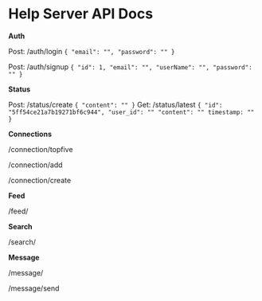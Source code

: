 # Help Server API Docs

**Auth**

Post: /auth/login
`{
    "email": "",
    "password": ""
}`

Post: /auth/signup
`{
    "id": 1,
    "email": "",
    "userName": "",
    "password": ""
}`

**Status**

Post: /status/create
`{
    "content": ""
}`
Get: /status/latest
`{
	"id": "5ff54ce21a7b19271bf6c944",
    "user_id": ""
    "content": ""
    timestamp: ""
}`

**Connections**

/connection/topfive

/connection/add

/connection/create

**Feed**

/feed/

**Search**

/search/

**Message**

/message/

/message/send

